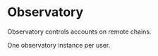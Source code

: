 
# Observatory

Observatory controls accounts on remote chains.

One observatory instance per user.
